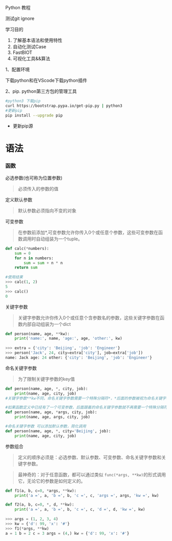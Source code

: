 Python 教程

测试git ignore

学习目的

1. 了解基本语法和使用特性
2. 自动化测试Case
3. FastBIOT
4. 可视化工具&&算法

1、配置环境

下载python和在VScode下载python插件

2、pip. python第三方包的管理工具

```bash
#python3 下载pip
curl https://bootstrap.pypa.io/get-pip.py | python3
#更新pip
pip install --upgrade pip
```

* 更新pip源

# 语法

### 函数

必选参数(也可称为位置参数)

> 必须传入的参数的值

定义默认参数

> 默认参数必须指向不变的对象

可变参数

> 在参数前添加*,可变参数允许你传入0个或任意个参数，这些可变参数在函数调用时自动组装为一个tuple。

```python
def calc(*numbers):
    sum = 0
    for n in numbers:
        sum = sum + n * n
    return sum
  
#使用结果  
>>> calc(1, 2)
5
>>> calc()
0
```

关键字参数

> 关键字参数允许你传入0个或任意个含参数名的参数，这些关键字参数在函数内部自动组装为一个dict

```python
def person(name, age, **kw):
    print('name:', name, 'age:', age, 'other:', kw)
  
>>> extra = {'city': 'Beijing', 'job': 'Engineer'}
>>> person('Jack', 24, city=extra['city'], job=extra['job'])
name: Jack age: 24 other: {'city': 'Beijing', 'job': 'Engineer'} 
```

命名关键字参数

> 为了限制关键字参数的key值

```python
def person(name, age, *, city, job):
    print(name, age, city, job)
#关键字参数**kw不同，命名关键字参数需要一个特殊分隔符*，*后面的参数被视为命名关键字参数。
```

```python
#如果函数定义中已经有了一个可变参数，后面跟着的命名关键字参数就不再需要一个特殊分隔符*了：
def person(name, age, *args, city, job):
    print(name, age, args, city, job)
```

```python
#命名关键字参数 可以添加默认参数，简化调用
def person(name, age, *, city='Beijing', job):
    print(name, age, city, job)
```

参数组合

> 定义的顺序必须是：必选参数、默认参数、可变参数、命名关键字参数和关键字参数。

> 最神奇的：对于任意函数，都可以通过类似 `func(*args, **kw)`的形式调用它，无论它的参数是如何定义的。

```python
def f1(a, b, c=0, *args, **kw):
    print('a =', a, 'b =', b, 'c =', c, 'args =', args, 'kw =', kw)

def f2(a, b, c=0, *, d, **kw):
    print('a =', a, 'b =', b, 'c =', c, 'd =', d, 'kw =', kw)
  
>>> args = (1, 2, 3, 4)
>>> kw = {'d': 99, 'x': '#'}
>>> f1(*args, **kw)
a = 1 b = 2 c = 3 args = (4,) kw = {'d': 99, 'x': '#'}
```
